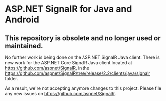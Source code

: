 ASP.NET SignalR for Java and Android
========

## This repository is obsolete and no longer used or maintained.

No further work is being done on the ASP.NET SignalR Java client. There is new work for the ASP.NET Core SignalR Java client located at https://github.com/aspnet/SignalR, in the https://github.com/aspnet/SignalR/tree/release/2.2/clients/java/signalr folder.

As a result, we're not accepting anymore changes to this project. Please file any new issues on https://github.com/aspnet/SignalR.
